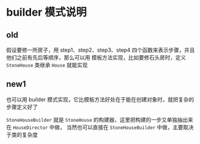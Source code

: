 # builder 模式说明

## old

假设要修一所房子，用 step1、step2、step3、step4 四个函数来表示步骤，并且他们之前有先后等顺序，那么可以用
模板方法实现，比如要修石头房时，定义 `StoneHouse` 类继承 `House` 就能实现

## new1

也可以用 builder 模式实现，它比模板方法好处在于能在创建对象时，就把复杂的步骤定义好了

`StoneHouseBuilder` 就是 `StoneHouse` 的构建器，这里把构建的一步又单独抽出来在 `HouseDirector` 中做，
当然也可以直接在 `StoneHouseBuilder` 中做，主要取决于类的复杂度
